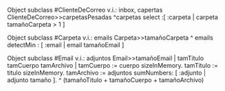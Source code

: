 Object subclass #ClienteDeCorreo
v.i.: inbox, capertas
ClienteDeCorreo>>carpetasPesadas
^carpetas select :[ :carpeta | carpeta tamañoCarpeta > 1 ]

Object subclass #Carpeta
v.i.: emails
Carpeta>>tamañoCarpeta
^ emails detectMin : [ :email | email tamañoEmail ]

Object subclass #Email
v.i.: adjuntos
Email>>tamañoEmail
| tamTitulo tamCuerpo tamArchivo |
tamCuerpo := cuerpo sizeInMemory.
tamTitulo := titulo sizeInMemory.
tamArchivo := adjuntos sumNumbers: [ :adjunto | adjunto tamaño ].
^ (tamañoTitulo + tamañoCuerpo + tamañoArchivo)
